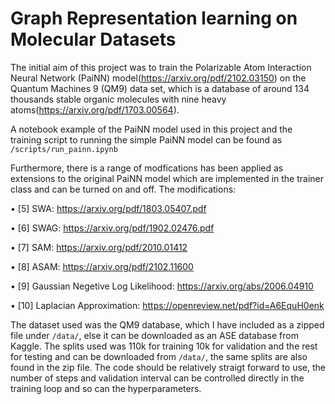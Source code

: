 # Graph Representation learning on Molecular Datasets
The initial aim of this project was to train the Polarizable Atom Interaction Neural Network (PaiNN) model(https://arxiv.org/pdf/2102.03150) on the Quantum Machines 9 (QM9) data set, which is a database of around 134 thousands stable organic molecules with nine heavy atoms(https://arxiv.org/pdf/1703.00564).

A notebook example of the PaiNN model used in this project and the training script to running the simple PaiNN model can be found as `/scripts/run_painn.ipynb`

Furthermore, there is a range of modfications has been applied as extensions to the original PaiNN model which are implemented in the trainer class and can be turned on and off.
The modifications:

•	[5] SWA: https://arxiv.org/pdf/1803.05407.pdf

•	[6] SWAG: https://arxiv.org/pdf/1902.02476.pdf

•	[7] SAM: https://arxiv.org/pdf/2010.01412

•	[8] ASAM: https://arxiv.org/pdf/2102.11600

•	[9] Gaussian Negetive Log Likelihood: https://arxiv.org/abs/2006.04910

•	[10] Laplacian Approximation: https://openreview.net/pdf?id=A6EquH0enk

The dataset used was the QM9 database, which I have included as a zipped file under `/data/`, else it can be downloaded as an ASE database from Kaggle.
The splits used was 110k for training 10k for validation and the rest for testing and can be downloaded from `/data/`, the same splits are also found in the zip file. 
The code should be relatively straigt forward to use, the number of steps and validation interval can be controlled directly in the training loop and so can the hyperparameters.
